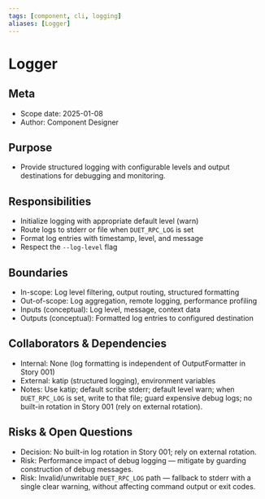 ```yaml
---
tags: [component, cli, logging]
aliases: [Logger]
---
```


# Logger

## Meta
- Scope date: 2025-01-08
- Author: Component Designer

## Purpose
- Provide structured logging with configurable levels and output destinations for debugging and monitoring.

## Responsibilities
- Initialize logging with appropriate default level (warn)
- Route logs to stderr or file when `DUET_RPC_LOG` is set
- Format log entries with timestamp, level, and message
- Respect the `--log-level` flag

## Boundaries
- In-scope: Log level filtering, output routing, structured formatting
- Out-of-scope: Log aggregation, remote logging, performance profiling
- Inputs (conceptual): Log level, message, context data
- Outputs (conceptual): Formatted log entries to configured destination

## Collaborators & Dependencies
- Internal: None (log formatting is independent of OutputFormatter in Story 001)
- External: katip (structured logging), environment variables
- Notes: Use katip; default scribe stderr; default level warn; when `DUET_RPC_LOG` is set, write to that file; guard expensive debug logs; no built-in rotation in Story 001 (rely on external rotation).

## Risks & Open Questions
- Decision: No built-in log rotation in Story 001; rely on external rotation.
- Risk: Performance impact of debug logging — mitigate by guarding construction of debug messages.
- Risk: Invalid/unwritable `DUET_RPC_LOG` path — fallback to stderr with a single clear warning, without affecting command output or exit codes.
